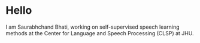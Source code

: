 # Hello

I am Saurabhchand Bhati, working on self-supervised speech learning methods at the Center for Language and Speech Processing (CLSP) at JHU. 
